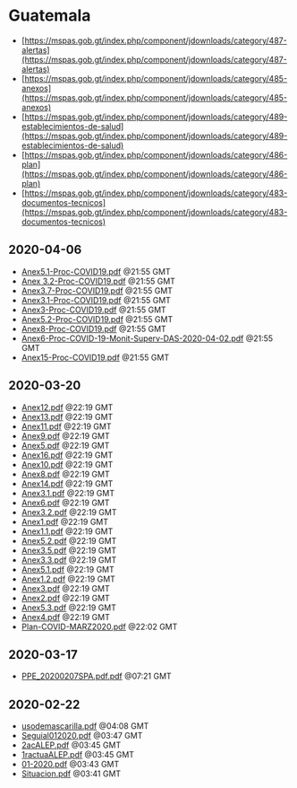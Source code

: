 # Guatemala

* [https://mspas.gob.gt/index.php/component/jdownloads/category/487-alertas](https://mspas.gob.gt/index.php/component/jdownloads/category/487-alertas)
* [https://mspas.gob.gt/index.php/component/jdownloads/category/485-anexos](https://mspas.gob.gt/index.php/component/jdownloads/category/485-anexos)
* [https://mspas.gob.gt/index.php/component/jdownloads/category/489-establecimientos-de-salud](https://mspas.gob.gt/index.php/component/jdownloads/category/489-establecimientos-de-salud)
* [https://mspas.gob.gt/index.php/component/jdownloads/category/486-plan](https://mspas.gob.gt/index.php/component/jdownloads/category/486-plan)
* [https://mspas.gob.gt/index.php/component/jdownloads/category/483-documentos-tecnicos](https://mspas.gob.gt/index.php/component/jdownloads/category/483-documentos-tecnicos)


## 2020-04-06

* [Anex5.1-Proc-COVID19.pdf](783a35a4cb6656dbea8b577ef546110bd71731f5/file.pdf) @21:55 GMT
* [Anex 3.2-Proc-COVID19.pdf](1a18d710a8f4c5d394bfd7045381874481c8d1ae/file.pdf) @21:55 GMT
* [Anex3.7-Proc-COVID19.pdf](b05d126fa0440368b5f0138cb6ab58598d72cb63/file.pdf) @21:55 GMT
* [Anex3.1-Proc-COVID19.pdf](134844c2dea395663a99716979912c0a8436917c/file.pdf) @21:55 GMT
* [Anex3-Proc-COVID19.pdf](44d57667bcfdc16f1acfceee61a741c6257c8e7b/file.pdf) @21:55 GMT
* [Anex5.2-Proc-COVID19.pdf](51d5c4ad5c88e5fb07a75d46fac6db23eacc74d5/file.pdf) @21:55 GMT
* [Anex8-Proc-COVID19.pdf](8e2d7f08c44a6629ed0b113d2706aaf8a2876593/file.pdf) @21:55 GMT
* [Anex6-Proc-COVID-19-Monit-Superv-DAS-2020-04-02.pdf](b3b2c6df200d595f7bad2e1482d6d948022476ae/file.pdf) @21:55 GMT
* [Anex15-Proc-COVID19.pdf](62b3db82d8d3d48e483d44c837d809659e9c1b4b/file.pdf) @21:55 GMT

## 2020-03-20

* [Anex12.pdf](5d24250a7abab83dadb8af8457fb3bf9524a2bb9/file.pdf) @22:19 GMT
* [Anex13.pdf](68ba327b91c994765f473703b8c80376696fbb1f/file.pdf) @22:19 GMT
* [Anex11.pdf](673e654dbe671db91f5d080c528380a97f34fc1e/file.pdf) @22:19 GMT
* [Anex9.pdf](7429bdf703fdf6c5a69e10ab3f401d119726a590/file.pdf) @22:19 GMT
* [Anex5.pdf](9644cb0448c9795b6a4aa04b9953c64ad13dab49/file.pdf) @22:19 GMT
* [Anex16.pdf](3c2daa78df65d14f9b2c618724c84843a6a92a05/file.pdf) @22:19 GMT
* [Anex10.pdf](2cf7bbc18a401758ba4d2692959f51f6aa60b387/file.pdf) @22:19 GMT
* [Anex8.pdf](e50189960e11efacb7e6e9b9a956948cc8082c8e/file.pdf) @22:19 GMT
* [Anex14.pdf](cbe395c880f9ae997b53be0b0a4343706d596d66/file.pdf) @22:19 GMT
* [Anex3.1.pdf](bf4d4611b79676f3be0957e940e3fb35941635d5/file.pdf) @22:19 GMT
* [Anex6.pdf](cea8d9d31a66c3faa92fedd80bd661701c59f8ee/file.pdf) @22:19 GMT
* [Anex3.2.pdf](d50c8b45a4f89815a395cc8cfa58c4549632f29a/file.pdf) @22:19 GMT
* [Anex1.pdf](bc9bd640469fca577ab2f2faeff302525d503a51/file.pdf) @22:19 GMT
* [Anex1.1.pdf](ec2c0eefbe07c1a72339859bb12b225470ca7172/file.pdf) @22:19 GMT
* [Anex5.2.pdf](ef8b473b10f20b304c8b8e44c6aee8234c2a3b97/file.pdf) @22:19 GMT
* [Anex3.5.pdf](a5132adc641e9b15e8361760a0fc1f227b57d8a4/file.pdf) @22:19 GMT
* [Anex3.3.pdf](12ae5f85b6e297252fc98af8c3c4dad7d39dce1c/file.pdf) @22:19 GMT
* [Anex5.1.pdf](84f67ff90ae54f0551a26d51f9984be50772e9ec/file.pdf) @22:19 GMT
* [Anex1.2.pdf](74486e86e0ea921ab8d082350693103d9cb2096e/file.pdf) @22:19 GMT
* [Anex3.pdf](73f879840e1cc6bf19527eb8e9501f5a26216134/file.pdf) @22:19 GMT
* [Anex2.pdf](3ca739a96898ba059feee2bb11aa7de1136d4b06/file.pdf) @22:19 GMT
* [Anex5.3.pdf](1f1c977799f722f5c8ff03772a2261ada0b71d36/file.pdf) @22:19 GMT
* [Anex4.pdf](fe9c4292a5dbe8107db82fd5d7f8c33b03ee2950/file.pdf) @22:19 GMT
* [Plan-COVID-MARZ2020.pdf](150b130fa39d64d932e4efe9bc9ed8deb824057d/file.pdf) @22:02 GMT

## 2020-03-17

* [PPE\_20200207SPA.pdf.pdf](6ee5a1980faa415a2f78eb20cf70084c1d88c3af/file.pdf) @07:21 GMT

## 2020-02-22

* [usodemascarilla.pdf](54b40226874c365aa59c0fdccd41f272d3568b98/file.pdf) @04:08 GMT
* [Seguial012020.pdf](574029bd0e037f02f20d2bf7cbee3d88e8a086e3/file.pdf) @03:47 GMT
* [2acALEP.pdf](fa63106ade0cc1f9de222e83bd049b1cdfbb0040/file.pdf) @03:45 GMT
* [1ractuaALEP.pdf](5fe526c467891c33dffc35516007722b51011c7e/file.pdf) @03:45 GMT
* [01-2020.pdf](1e2af8017a4a0f5f1f7c7095b3a13c4577b0eacc/file.pdf) @03:43 GMT
* [Situacion.pdf](9bbc44ce99d1d37e6534e381b80ca7fd89dfda80/file.pdf) @03:41 GMT
